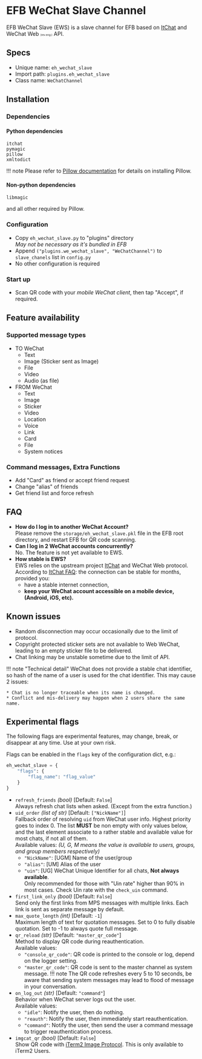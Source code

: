 # EFB WeChat Slave Channel

EFB WeChat Slave (EWS) is a slave channel for EFB based on [ItChat](https://github.com/littlecodersh/ItChat) and WeChat Web <span style="font-size: 0.5em;">(rev.eng.)</span> API.

## Specs
* Unique name: `eh_wechat_slave`
* Import path: `plugins.eh_wechat_slave`
* Class name: `WeChatChannel`

## Installation
### Dependencies
#### Python dependencies
```
itchat
pymagic
pillow
xmltodict
```
!!! note
    Please refer to [Pillow documentation](https://pillow.readthedocs.io/en/3.0.x/installation.html) for details on installing Pillow.

#### Non-python dependencies
```
libmagic
```
and all other required by Pillow.

### Configuration
* Copy `eh_wechat_slave.py` to "plugins" directory  
  _May not be necessary as it's bundled in EFB_
* Append `("plugins.we_wechat_slave", "WeChatChannel")` to `slave_chanels` list in `config.py`
* No other configuration is required

### Start up
* Scan QR code with your *mobile WeChat client*, then tap "Accept", if required.

## Feature availability
### Supported message types
* TO WeChat
    * Text
    * Image (Sticker sent as Image)
    * File
    * Video
    * Audio (as file)
* FROM WeChat
    * Text
    * Image
    * Sticker
    * Video
    * Location
    * Voice
    * Link
    * Card
    * File
    * System notices

### Command messages, Extra Functions
* Add "Card" as friend or accept friend request
* Change "alias" of friends
* Get friend list and force refresh

## FAQ
* **How do I log in to another WeChat Account?**  
  Please remove the `storage/eh_wechat_slave.pkl` file in the EFB root directory, and restart EFB for QR code scanning.
* **Can I log in 2 WeChat accounts concurrently?**  
  No. The feature is not yet available to EWS.
* **How stable is EWS?**  
  EWS relies on the upstream project [ItChat](https://github.com/littlecodersh/ItChat) and WeChat Web protocol. According to [ItChat FAQ](https://itchat.readthedocs.io/zh/latest/FAQ/): the connection can be stable for months, provided you:
  * have a stable internet connection,
  * **keep your WeChat account accessible on a mobile device, (Android, iOS, etc).**

## Known issues
* Random disconnection may occur occasionally due to the limit of protocol.
* Copyright protected sticker sets are not available to Web WeChat, leading to an empty sticker file to be delivered.
* Chat linking may be unstable sometime due to the limit of API.

!!! note "Technical detail"
    WeChat does not provide a stable chat identifier, so hash of the name of a user is used for the chat identifier. This may cause 2 issues:

    * Chat is no longer traceable when its name is changed.
    * Conflict and mis-delivery may happen when 2 users share the same name.


## Experimental flags
The following flags are experimental features, may change, break, or disappear at any time. Use at your own risk.

Flags can be enabled in the `flags` key of the configuration dict, e.g.:

```python
eh_wechat_slave = {
    "flags": {
        "flag_name": "flag_value"
    }
}
```

* `refresh_friends` _(bool)_  [Default: `False`]  
  Always refresh chat lists when asked. (Except from the extra function.)
* `uid_order` _(list of str)_  [Default: `["NickName"]`]  
  Fallback order of resolving `uid` from WeChat user info. Highest priority goes to index 0. The list **MUST** be non empty with only values below, and the last element associate to a rather stable and available value for most chats, if not all of them.  
  Available values: _(U, G, M means the value is available to users, groups, and group members respectively)_
    * `"NickName"`: [UGM] Name of the user/group
    * `"alias"`: [UM] Alias of the user
    * `"uin"`: [UG] WeChat Unique Identifier for all chats, **Not always available**.  
      Only recommended for those with "Uin rate" higher than 90% in most cases. Check Uin rate with the `check_uin` command.
* `first_link_only` _(bool)_  [Default: `False`]  
  Send only the first links from MPS messages with multiple links. Each link is sent as separate message by default.
* `max_quote_length` _(int)_  [Default: `-1`]  
  Maximum length of text for quotation messages. Set to 0 to fully disable quotation. Set to -1 to always quote full message.
* `qr_reload` _(str)_  [Default: `"master_qr_code"`]  
  Method to display QR code during reauthentication.  
  Available values:
    * `"console_qr_code"`: QR code is printed to the console or log, depend on the logger setting.
    * `"master_qr_code"`: QR code is sent to the master channel as system message.
  !!! note
      The QR code refreshes every 5 to 10 seconds, be aware that sending system messages may lead to flood of message in your conversation.
* `on_log_out` _(str)_  [Default: `"command"`]  
  Behavior when WeChat server logs out the user.  
    Available values:
    * `"idle"`: Notify the user, then do nothing.
    * `"reauth"`: Notify the user, then immediately start reauthentication.
    * `"command"`: Notify the user, then send the user a command message to trigger reauthentication process.
* `imgcat_qr` _(bool)_  [Default: `False`]  
  Show QR code with [iTerm2 Image Protocol](https://www.iterm2.com/documentation-images.html). This is only available to iTerm2 Users.
